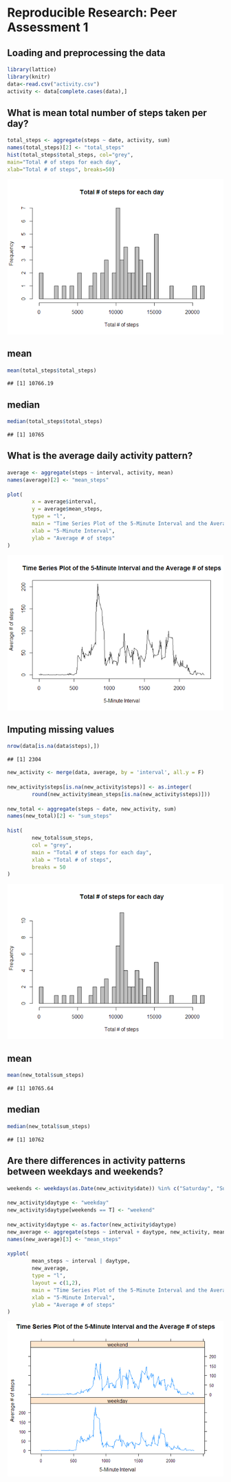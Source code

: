 # Reproducible Research: Peer Assessment 1


## Loading and preprocessing the data

```r
library(lattice)
library(knitr)
data<-read.csv("activity.csv")
activity <- data[complete.cases(data),]
```


## What is mean total number of steps taken per day?

```r
total_steps <- aggregate(steps ~ date, activity, sum)
names(total_steps)[2] <- "total_steps"
hist(total_steps$total_steps, col="grey", 
main="Total # of steps for each day", 
xlab="Total # of steps", breaks=50)
```

![](PA1_template_files/figure-html/unnamed-chunk-2-1.png) 

## mean

```r
mean(total_steps$total_steps)
```

```
## [1] 10766.19
```

## median

```r
median(total_steps$total_steps)
```

```
## [1] 10765
```

## What is the average daily activity pattern?

```r
average <- aggregate(steps ~ interval, activity, mean)
names(average)[2] <- "mean_steps"

plot(
        x = average$interval,
        y = average$mean_steps,
        type = "l",
        main = "Time Series Plot of the 5-Minute Interval and the Average # of steps",
        xlab = "5-Minute Interval",
        ylab = "Average # of steps"
)
```

![](PA1_template_files/figure-html/unnamed-chunk-5-1.png) 

## Imputing missing values

```r
nrow(data[is.na(data$steps),])
```

```
## [1] 2304
```

```r
new_activity <- merge(data, average, by = 'interval', all.y = F)

new_activity$steps[is.na(new_activity$steps)] <- as.integer(
        round(new_activity$mean_steps[is.na(new_activity$steps)]))

new_total <- aggregate(steps ~ date, new_activity, sum)
names(new_total)[2] <- "sum_steps"

hist(
        new_total$sum_steps,
        col = "grey",
        main = "Total # of steps for each day",
        xlab = "Total # of steps",
        breaks = 50
)
```

![](PA1_template_files/figure-html/unnamed-chunk-6-1.png) 

## mean

```r
mean(new_total$sum_steps)
```

```
## [1] 10765.64
```
## median

```r
median(new_total$sum_steps)
```

```
## [1] 10762
```

## Are there differences in activity patterns between weekdays and weekends?

```r
weekends <- weekdays(as.Date(new_activity$date)) %in% c("Saturday", "Sunday")

new_activity$daytype <- "weekday"
new_activity$daytype[weekends == T] <- "weekend"

new_activity$daytype <- as.factor(new_activity$daytype)
new_average <- aggregate(steps ~ interval + daytype, new_activity, mean)
names(new_average)[3] <- "mean_steps"

xyplot(
        mean_steps ~ interval | daytype,
        new_average,
        type = "l",
        layout = c(1,2),
        main = "Time Series Plot of the 5-Minute Interval and the Average # of steps",
        xlab = "5-Minute Interval",
        ylab = "Average # of steps"
)
```

![](PA1_template_files/figure-html/unnamed-chunk-9-1.png) 
